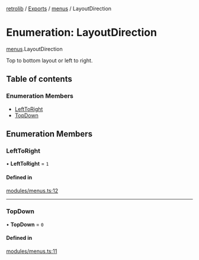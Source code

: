 [retrolib](../README.md) / [Exports](../modules.md) / [menus](../modules/menus.md) / LayoutDirection

# Enumeration: LayoutDirection

[menus](../modules/menus.md).LayoutDirection

Top to bottom layout or left to right.

## Table of contents

### Enumeration Members

- [LeftToRight](menus.LayoutDirection.md#lefttoright)
- [TopDown](menus.LayoutDirection.md#topdown)

## Enumeration Members

### LeftToRight

• **LeftToRight** = ``1``

#### Defined in

[modules/menus.ts:12](https://github.com/philbgarner/retrolib/blob/d7cbf0a/src/modules/menus.ts#L12)

___

### TopDown

• **TopDown** = ``0``

#### Defined in

[modules/menus.ts:11](https://github.com/philbgarner/retrolib/blob/d7cbf0a/src/modules/menus.ts#L11)

